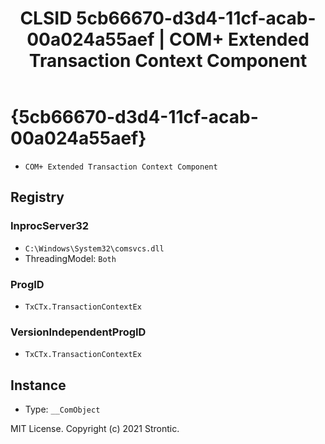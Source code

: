 ﻿---
title: "CLSID 5cb66670-d3d4-11cf-acab-00a024a55aef | COM+ Extended Transaction Context Component"
excerpt: What is COM-Object CLSID 5cb66670-d3d4-11cf-acab-00a024a55aef?
---

# {5cb66670-d3d4-11cf-acab-00a024a55aef}

* `COM+ Extended Transaction Context Component`

## Registry


### InprocServer32

* `C:\Windows\System32\comsvcs.dll`
* ThreadingModel: `Both`

### ProgID

* `TxCTx.TransactionContextEx`

### VersionIndependentProgID

* `TxCTx.TransactionContextEx`

## Instance

* Type: `__ComObject`

MIT License. Copyright (c) 2021 Strontic.



